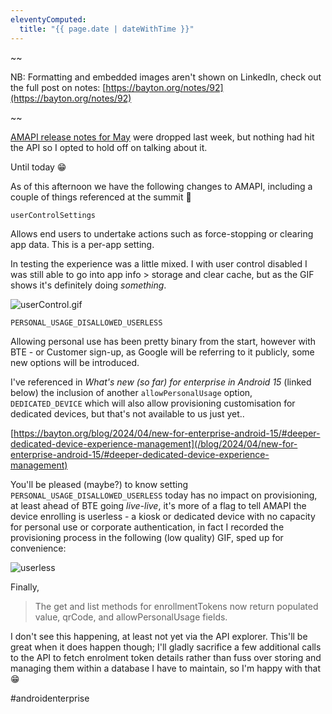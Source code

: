 ```yaml
---
eleventyComputed:
  title: "{{ page.date | dateWithTime }}"
---
```


~~  

NB: Formatting and embedded images aren't shown on LinkedIn, check out the full post on notes: [https://bayton.org/notes/92](https://bayton.org/notes/92)

~~

[AMAPI release notes for May](https://developers.google.com/android/management/release-notes) were dropped last week, but nothing had hit the API so I opted to hold off on talking about it.

Until today 😁

As of this afternoon we have the following changes to AMAPI, including a couple of things referenced at the summit 👀

`userControlSettings`

Allows end users to undertake actions such as force-stopping or clearing app data. This is a per-app setting.

In testing the experience was a little mixed. I with user control disabled I was still able to go into app info > storage and clear cache, but as the GIF shows it's definitely doing _something_.

![userControl.gif](https://cdn.bayton.org/uploads/2024/userControl.gif)

`PERSONAL_USAGE_DISALLOWED_USERLESS`

Allowing personal use has been pretty binary from the start, however with BTE - or Customer sign-up, as Google will be referring to it publicly, some new options will be introduced. 

I've referenced in *What's new (so far) for enterprise in Android 15* (linked below) the inclusion of another `allowPersonalUsage` option, `DEDICATED_DEVICE` which will also allow provisioning customisation for dedicated devices, but that's not available to us just yet.. 

[https://bayton.org/blog/2024/04/new-for-enterprise-android-15/#deeper-dedicated-device-experience-management](/blog/2024/04/new-for-enterprise-android-15/#deeper-dedicated-device-experience-management)

You'll be pleased (maybe?) to know setting `PERSONAL_USAGE_DISALLOWED_USERLESS` today has no impact on provisioning, at least ahead of BTE going _live-live_, it's more of a flag to tell AMAPI the device enrolling is userless - a kiosk or dedicated device with no capacity for personal use or corporate authentication, in fact I recorded the provisioning process in the following (low quality) GIF, sped up for convenience: 

![userless](https://cdn.bayton.org/uploads/2024/userless.gif)

Finally, 

> The get and list methods for enrollmentTokens now return populated value, qrCode, and allowPersonalUsage fields.

I don't see this happening, at least not yet via the API explorer. This'll be great when it does happen though; I'll gladly sacrifice a few additional calls to the API to fetch enrolment token details rather than fuss over storing and managing them within a database I have to maintain, so I'm happy with that 😁

#androidenterprise